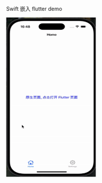 Swift 嵌入 flutter demo

<div>

  <img src="https://github.com/zhou-Flutter/SwiftFlutterDemo/blob/master/demo.gif?raw=true" width="240px" height="426px"/>

</div>
